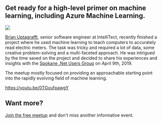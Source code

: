 

## Get ready for a high-level primer on machine learning, including Azure Machine Learning.

![](https://intellitect.com/wp-content/uploads/2019/04/meetup-pic.jpg)

[Brian Uptagrafft](/brian-uptagrafft/), senior software engineer at IntelliTect, recently finished a project where he used machine learning to teach computers to accurately read electric meters. The task was tricky and required a lot of data, some creative problem-solving and a multi-faceted approach. He was intrigued by the time saved on the project and decided to share his experiences and insights with the [Spokane .Net Users Group](https://www.meetup.com/Spokane-NET-User-Group/) on April 9th, 2019.

The meetup mostly focused on providing an approachable starting point into the rapidly evolving field of machine learning.

https://youtu.be/0TGvufpawgY

## Want more?

[Join the free meetup](https://www.meetup.com/Spokane-NET-User-Group/) and don't miss another informative event.
